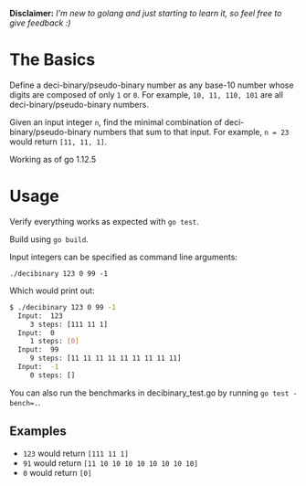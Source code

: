 **Disclaimer:** *I'm new to golang and just starting to learn it, so feel free to give feedback :)*

# The Basics
Define a deci-binary/pseudo-binary number as any base-10 number whose digits are composed of only `1` or `0`. For example, `10, 11, 110, 101` are all deci-binary/pseudo-binary numbers. 

Given an input integer `n`, find the minimal combination of deci-binary/pseudo-binary numbers that sum to that input. For example, `n = 23` would return `[11, 11, 1]`. 

Working as of go 1.12.5

# Usage
Verify everything works as expected with `go test`.

Build using `go build`.

Input integers can be specified as command line arguments:

`./decibinary 123 0 99 -1`

Which would print out:
```sh
$ ./decibinary 123 0 99 -1
  Input:  123
  	 3 steps: [111 11 1]
  Input:  0
  	 1 steps: [0]
  Input:  99
  	 9 steps: [11 11 11 11 11 11 11 11 11]
  Input:  -1
  	 0 steps: []
```

You can also run the benchmarks in decibinary_test.go by running `go test -bench=.`.

## Examples
* `123` would return `[111 11 1]`
* `91` would return `[11 10 10 10 10 10 10 10 10]`
* `0` would return `[0]`
